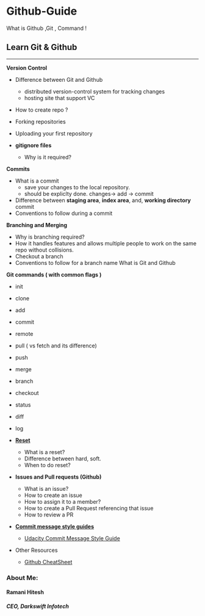 # Github-Guide
What is Github ,Git , Command !

## Learn Git & Github
-----


**Version Control**

- Difference between Git and Github
    - distributed version-control system for tracking changes
    - hosting site that support VC
   
- How to create repo ?
- Forking repositories
- Uploading your first repository
- **gitignore files**
    - Why is it required?
    

**Commits**
- What is a commit
    - save your changes to the local repository.
    - should be expliclty done. changes-> add -> commit 
- Difference between **staging area**, **index area**, and, **working directory** commit
- Conventions to follow during a commit


**Branching and Merging**
- Why is branching required?
- How it handles features and allows multiple people to work on the same repo without collisions.
- Checkout a branch
- Conventions to follow for a branch name
What is Git and Github 
 


**Git commands ( with common flags )**

- init
- clone
- add
- commit
- remote
- pull ( vs fetch and its difference)
- push
- merge
- branch
- checkout
- status
- diff
- log

- **[Reset](https://www.atlassian.com/git/tutorials/undoing-changes/git-reset)**
    - What is a reset?
    - Difference between hard, soft.
    - When to do reset?

- **Issues and Pull requests (Github)**
    - What is an issue?
    - How to create an issue
    - How to assign it to a member?
    - How to create a Pull Request referencing that issue
    - How to review a PR

- **[Commit message style guides](https://chris.beams.io/posts/git-commit/)**
    - [Udacity Commit Message Style Guide](https://udacity.github.io/git-styleguide/)

- Other Resources

    - [Github CheatSheet](https://education.github.com/git-cheat-sheet-education.pdf)
### About Me:
#### Ramani Hitesh
##### CEO, Darkswift Infotech 
